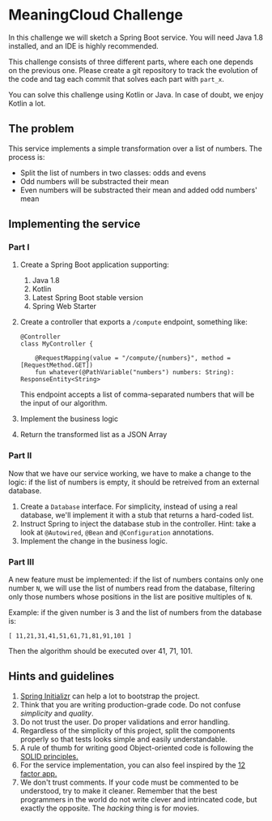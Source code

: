 # MeaningCloud Challenge

In this challenge we will sketch a Spring Boot service. You will need Java 1.8 installed, and an IDE is highly recommended.

This challenge consists of three different parts, where each one depends on the previous one. Please create a git repository to track
the evolution of the code and tag each commit that solves each part with `part_x`.

You can solve this challenge using Kotlin or Java. In case of doubt, we enjoy Kotlin a lot.


## The problem

This service implements a simple transformation over a list of numbers. The process is:

  - Split the list of numbers in two classes: odds and evens
  - Odd numbers will be substracted their mean
  - Even numbers will be substracted their mean and added odd numbers' mean


## Implementing the service

### Part I

  1. Create a Spring Boot application supporting:
      1. Java 1.8
      1. Kotlin
      1. Latest Spring Boot stable version
      1. Spring Web Starter

  1. Create a controller that exports a `/compute` endpoint, something like:

         @Controller
         class MyController {

             @RequestMapping(value = "/compute/{numbers}", method = [RequestMethod.GET])
             fun whatever(@PathVariable("numbers") numbers: String): ResponseEntity<String>

     This endpoint accepts a list of comma-separated numbers that will be the input of our algorithm.

  1. Implement the business logic

  1. Return the transformed list as a JSON Array


### Part II

Now that we have our service working, we have to make a change to the logic: if the list of numbers is empty,
it should be retreived from an external database.

  1. Create a `Database` interface. For simplicity, instead of using a real database, we'll implement it with a stub that returns a hard-coded list.
  1. Instruct Spring to inject the database stub in the controller. Hint: take a look at `@Autowired`, `@Bean` and `@Configuration` annotations.
  1. Implement the change in the business logic.


### Part III

A new feature must be implemented: if the list of numbers contains only one number `N`, we will use the list of numbers
read from the database, filtering only those numbers whose positions in the list are positive multiples of `N`.

Example: if the given number is 3 and the list of numbers from the database is:

    [ 11,21,31,41,51,61,71,81,91,101 ]
    
Then the algorithm should be executed over 41, 71, 101.


## Hints and guidelines

  1. [Spring Initializr](https://start.spring.io/) can help a lot to bootstrap the project.
  1. Think that you are writing production-grade code. Do not confuse _simplicity_ and _quality_.
  1. Do not trust the user. Do proper validations and error handling.
  1. Regardless of the simplicity of this project, split the components properly so that tests looks simple and easily understandable.
  1. A rule of thumb for writing good Object-oriented code is following the [SOLID principles.](https://en.wikipedia.org/wiki/SOLID)
  1. For the service implementation, you can also feel inspired by the [12 factor app.](https://12factor.net/)
  1. We don't trust comments. If your code must be commented to be understood, try to make it cleaner. Remember that the best programmers in the world do not write clever and intrincated code, but exactly the opposite. The _hacking_ thing is for movies.
